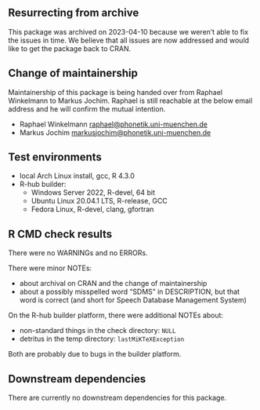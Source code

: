 ## Resurrecting from archive

This package was archived on 2023-04-10 because we weren’t able to fix the
issues in time. We believe that all issues are now addressed and would like to
get the package back to CRAN.

## Change of maintainership

Maintainership of this package is being handed over from Raphael Winkelmann to
Markus Jochim. Raphael is still reachable at the below email address and he will
confirm the mutual intention.

* Raphael Winkelmann <raphael@phonetik.uni-muenchen.de>
* Markus Jochim <markusjochim@phonetik.uni-muenchen.de>

## Test environments

* local Arch Linux install, gcc, R 4.3.0
* R-hub builder:
  * Windows Server 2022, R-devel, 64 bit
  * Ubuntu Linux 20.04.1 LTS, R-release, GCC
  * Fedora Linux, R-devel, clang, gfortran

## R CMD check results

There were no WARNINGs and no ERRORs.

There were minor NOTEs:

- about archival on CRAN and the change of maintainership
- about a possibly misspelled word “SDMS” in DESCRIPTION, but that word is
  correct (and short for Speech Database Management System)

On the R-hub builder platform, there were additional NOTEs about:

- non-standard things in the check directory: `NULL`
- detritus in the temp directory: `lastMiKTeXException`

Both are probably due to bugs in the builder platform.

## Downstream dependencies

There are currently no downstream dependencies for this package.
